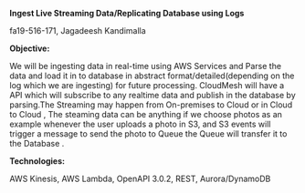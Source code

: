 **Ingest Live Streaming Data/Replicating Database using Logs**

fa19-516-171, Jagadeesh Kandimalla

**Objective:**

We will be ingesting data in real-time using AWS Services and Parse the data and load it in to database in abstract format/detailed(depending on the log which we are ingesting) for future processing.
CloudMesh will have a API which will subscribe to any realtime data and publish in the database by parsing.The Streaming may happen from On-premises to Cloud or in Cloud to Cloud , 
The steaming data can be anything if we choose photos as an example whenever the user uploads a photo in S3, 
and S3 events will trigger a message to send the photo to Queue the Queue will transfer it to the Database .

**Technologies:**

AWS Kinesis,
AWS Lambda,
OpenAPI 3.0.2,
REST,
Aurora/DynamoDB
